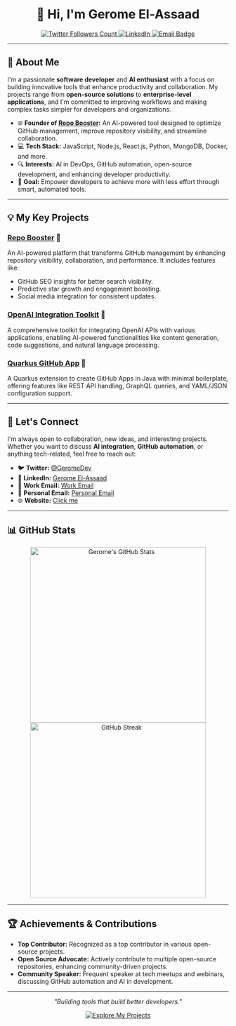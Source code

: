 <h1 align="center">👋 Hi, I'm Gerome El-Assaad</h1>

<p align="center">
  <a href="https://twitter.com/elitesimsportss">
    <img src="https://img.shields.io/twitter/follow/elitesimsportss?label=Followers&style=social" alt="Twitter Followers Count">
  </a>
  <a href="https://www.linkedin.com/in/gerome-elassaad">
    <img src="https://img.shields.io/badge/LinkedIn-Gerome%20El--Assaad-blue?logo=linkedin" alt="LinkedIn">
  </a>
<a href="Email">
<a href="mailto:contact@repo-booster.com">
    <img src="https://img.shields.io/badge/Email-contact%40repo--booster.com-D14836?logo=gmail&logoColor=white" alt="Email Badge" style="border: 0;">
</a>
</p>

---

## 🚀 About Me

I'm a passionate **software developer** and **AI enthusiast** with a focus on building innovative tools that enhance productivity and collaboration. My projects range from **open-source solutions** to **enterprise-level applications**, and I'm committed to improving workflows and making complex tasks simpler for developers and organizations.

- 🌐 **Founder of [Repo Booster](https://github.com/repo-booster/open-source-v1.0):** An AI-powered tool designed to optimize GitHub management, improve repository visibility, and streamline collaboration.
- 💻 **Tech Stack:** JavaScript, Node.js, React.js, Python, MongoDB, Docker, and more.
- 🔍 **Interests:** AI in DevOps, GitHub automation, open-source development, and enhancing developer productivity.
- 🎯 **Goal:** Empower developers to achieve more with less effort through smart, automated tools.

---

## 💡 My Key Projects

### [Repo Booster](https://github.com/repo-booster/repo-booster-development) 🌟
An AI-powered platform that transforms GitHub management by enhancing repository visibility, collaboration, and performance. It includes features like:
- GitHub SEO insights for better search visibility.
- Predictive star growth and engagement boosting.
- Social media integration for consistent updates.

### [OpenAI Integration Toolkit](https://github.com/gerome-elassaad/openai-integration) 🤖
A comprehensive toolkit for integrating OpenAI APIs with various applications, enabling AI-powered functionalities like content generation, code suggestions, and natural language processing.

### [Quarkus GitHub App](https://github.com/quarkiverse/quarkus-github-app) 🧩
A Quarkus extension to create GitHub Apps in Java with minimal boilerplate, offering features like REST API handling, GraphQL queries, and YAML/JSON configuration support.

---

## 💬 Let's Connect

I'm always open to collaboration, new ideas, and interesting projects. Whether you want to discuss **AI integration**, **GitHub automation**, or anything tech-related, feel free to reach out:

- 🐦 **Twitter:** [@GeromeDev](https://twitter.com/elitesimsportss)
- 💼 **LinkedIn:** [Gerome El-Assaad](https://www.linkedin.com/in/gerome-elassaad/)
- 📧 **Work Email:** [Work Email](mailto:contact@repo-booster.com)
- 📧 **Personal Email:** [Personal Email](mailto:repo-booster@proton.me)
- 🌐 **Website:** [Click me](https://repo-booster.com)

---

## 📊 GitHub Stats

<p align="center">
  <img src="https://github-readme-stats.vercel.app/api?username=gerome-elassaad&show_icons=true&theme=radical" alt="Gerome's GitHub Stats" width="400">
  <img src="https://github-readme-streak-stats.herokuapp.com?user=gerome-elassaad&theme=radical&hide_border=true&date_format=M%20j%5B%2C%20Y%5D" alt="GitHub Streak" width="400">
</p>



---

## 🏆 Achievements & Contributions

- **Top Contributor:** Recognized as a top contributor in various open-source projects.
- **Open Source Advocate:** Actively contribute to multiple open-source repositories, enhancing community-driven projects.
- **Community Speaker:** Frequent speaker at tech meetups and webinars, discussing GitHub automation and AI in development.

---

<p align="center">
  <em>"Building tools that build better developers."</em>
</p>

<p align="center">
  <a href="https://github.com/repo-booster?tab=repositories">
    <img src="https://img.shields.io/badge/-Explore%20My%20Projects-blue?style=for-the-badge" alt="Explore My Projects">
  </a>
</p>
